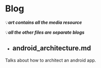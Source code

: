 # Blog
:bulb:**_art contains all the media resource_**

:bulb:**_all the other files are separate blogs_**

* ## android_architecture.md
Talks about how to architect an android app.
